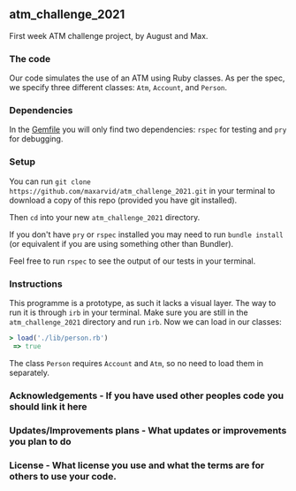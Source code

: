 ## atm_challenge_2021
First week ATM challenge project, by August and Max.

### The code
Our code simulates the use of an ATM using Ruby classes. As per the spec, we specify three different classes: `Atm`, `Account`, and `Person`. 

### Dependencies
In the [Gemfile](https://github.com/maxarvid/atm_challenge_2021/blob/master/Gemfile) you will only find two dependencies: `rspec` for testing and `pry` for debugging.

### Setup
You can run `git clone https://github.com/maxarvid/atm_challenge_2021.git` in your terminal to download a copy of this repo (provided you have git installed).

Then `cd` into your new `atm_challenge_2021` directory.

If you don't have `pry` or `rspec` installed you may need to run `bundle install` (or equivalent if you are using something other than Bundler).

Feel free to run `rspec` to see the output of our tests in your terminal.

### Instructions
This programme is a prototype, as such it lacks a visual layer. The way to run it is through `irb` in your terminal. Make sure you are still in the `atm_challenge_2021` directory and run `irb`. Now we can load in our classes:
```ruby
> load('./lib/person.rb')
 => true 
```
The class `Person` requires `Account` and `Atm`, so no need to load them in separately.

### Acknowledgements - If you have used other peoples code you should link it here

### Updates/Improvements plans - What updates or improvements you plan to do

### License - What license you use and what the terms are for others to use your code.
